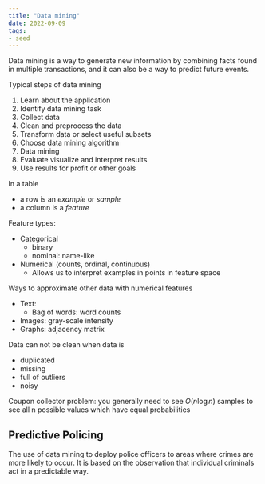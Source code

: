 ```yaml
---
title: "Data mining"
date: 2022-09-09
tags:
- seed
---
```


Data mining is a way to generate new information by combining facts found in multiple transactions, and it can also be a way to predict future events.

Typical steps of data mining
1. Learn about the application
2. Identify data mining task
3. Collect data
4. Clean and preprocess the data
5. Transform data or select useful subsets
6. Choose data mining algorithm
7. Data mining
8. Evaluate visualize and interpret results
9. Use results for profit or other goals

In a table
- a row is an *example* or *sample*
- a column is a *feature*

Feature types:
- Categorical
	- binary
	- nominal: name-like
- Numerical (counts, ordinal, continuous)
	- Allows us to interpret examples in points in feature space

Ways to approximate other data with numerical features
- Text:
	- Bag of words: word counts
- Images: gray-scale intensity
- Graphs: adjacency matrix

Data can not be clean when data is
- duplicated
- missing
- full of outliers
- noisy

Coupon collector problem: you generally need to see $O(n \log n)$ samples to see all n possible values which have equal probabilities

## Predictive Policing
The use of data mining to deploy police officers to areas where crimes are more likely to occur. It is based on the observation that individual criminals act in a predictable way.